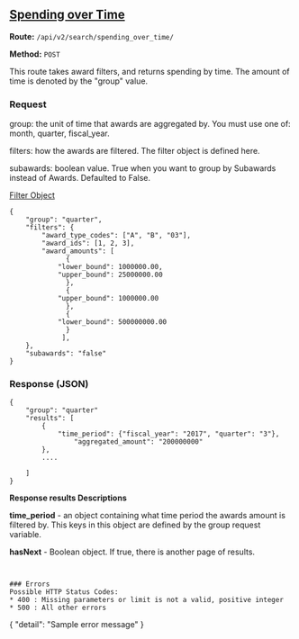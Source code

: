 ## [Spending over Time](#spending-over-time)
**Route:** `/api/v2/search/spending_over_time/`

**Method:** `POST`

This route takes award filters, and returns spending by time.  The amount of time is denoted by the "group" value.

### Request
group: the unit of time that awards are aggregated by.  You must use one of: month, quarter, fiscal_year.

filters: how the awards are filtered.  The filter object is defined here.

subawards: boolean value.  True when you want to group by Subawards instead of Awards.  Defaulted to False.

[Filter Object](../search_filters.md)

```
{
    "group": "quarter",
    "filters": {
        "award_type_codes": ["A", "B", "03"],
        "award_ids": [1, 2, 3],
        "award_amounts": [
              {
            "lower_bound": 1000000.00,
            "upper_bound": 25000000.00
              },
              {
            "upper_bound": 1000000.00
              },
              {
            "lower_bound": 500000000.00
              }
             ],
    },
    "subawards": "false"
}
```


### Response (JSON)

```
{
    "group": "quarter"
    "results": [
        {
            "time_period": {"fiscal_year": "2017", "quarter": "3"},
                "aggregated_amount": "200000000"
        },
        ....

    ]
}
```
**Response results Descriptions**

**time_period** - an object containing what time period the awards amount is filtered by.  This keys in this object are defined by the group request variable.

**hasNext** - Boolean object. If true, there is another page of results.

```


### Errors
Possible HTTP Status Codes:
* 400 : Missing parameters or limit is not a valid, positive integer
* 500 : All other errors

```
{
  "detail": "Sample error message"
}
```
